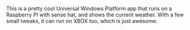 This is a pretty cool Universal Windows Platform app that runs on a Raspberry PI with sense hat, and shows the current weather. With a few small tweaks, it can run on XBOX too, which is just awesome. 

